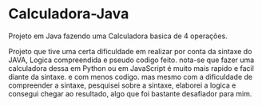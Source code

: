 # Calculadora-Java
Projeto em Java fazendo uma Calculadora basica de 4 operações.

Projeto que tive uma certa dificuldade em realizar por conta da sintaxe do JAVA, Logica compreendida e pseudo codigo feito. 
nota-se que fazer uma calculadora dessa em Python ou em JavaScript é muito mais rapido e facil diante da sintaxe. e com menos codigo.
mas mesmo com a dificuldade de compreender a sintaxe, pesquisei sobre a sintaxe, elaborei a logica e consegui chegar ao resultado, algo que foi bastante desafiador para mim.
